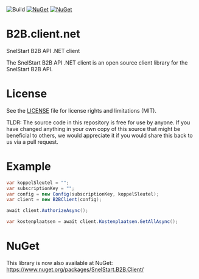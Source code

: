 ![Build](https://snelstart-git.visualstudio.com/_apis/public/build/definitions/31e193b9-9709-4165-914a-80596aec79d0/2/badge)
[![NuGet](https://img.shields.io/nuget/v/SnelStart.B2B.Client.svg)](https://www.nuget.org/packages/SnelStart.B2B.Client/)
[![NuGet](https://img.shields.io/nuget/dt/SnelStart.B2B.Client.svg)](https://www.nuget.org/stats/packages/SnelStart.B2B.Client?groupby=Version)

# B2B.client.net
SnelStart B2B API .NET client

The SnelStart B2B API .NET client is an open source client library for the SnelStart B2B API.

# License
See the [LICENSE](./LICENSE.md) file for license rights and limitations (MIT).

TLDR: The source code in this repository is free for use by anyone. If you have changed anything in your own copy of this source that might be beneficial to others, we would appreciate it if you would share this back to us via a pull request.

# Example
```cs
var koppelSleutel = "";
var subscriptionKey = "";
var config = new Config(subscriptionKey, koppelSleutel);
var client = new B2BClient(config);

await client.AuthorizeAsync();

var kostenplaatsen = await client.Kostenplaatsen.GetAllAsync();
````

# NuGet
This library is now also available at NuGet:
https://www.nuget.org/packages/SnelStart.B2B.Client/
